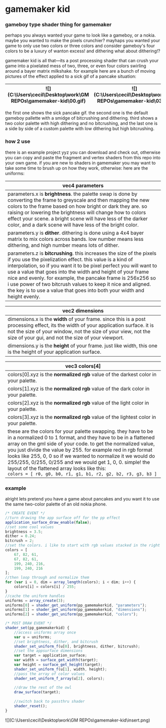 # gamemaker kid

### gameboy type shader thing for gamemaker

perhaps you always wanted your game to look like a gameboy, or a nokia. maybe you wanted to make the pixels crunchier? mayhaps you wanted your game to only use two colors or three colors and consider gameboy's four colors to be a luxury of wanton excess! and dithering what about dithering!?

gamemaker kid is all that—its a post processing shader that can crush your game into a pixelated mess of two, three, or even four colors swirling around a bayer matrix milkshake. for example here are a bunch of moving pictures of the effect applied to a sick gif of a pancake situation:

| ![](C:\Users\cecil\Desktop\work\GM REPOs\gamemaker-kid\00.gif) | ![](C:\Users\cecil\Desktop\work\GM REPOs\gamemaker-kid\03.gif) | ![](C:\Users\cecil\Desktop\work\GM REPOs\gamemaker-kid\02.gif) | ![](C:\Users\cecil\Desktop\work\GM REPOs\gamemaker-kid\04.gif) |
| :----------------------------------------------------------: | :----------------------------------------------------------: | :----------------------------------------------------------: | :----------------------------------------------------------: |

the first one shows the sick pancake gif. the second one is the default gameboy pallette with a smidge of bitcrushing and dithering. third shows a two color palette with high dithering and no bitcrushing, and the last one is a side by side of a custom palette with low dithering but high bitcrushing.

### how 2 use

there is an example project yyz you can download and check out, otherwise you can copy and paste the fragment and vertex shaders from this repo into your own game. if you are new to shaders in gamemaker you may want to take some time to brush up on how they work, otherwise: here are the uniforms:

| vec4 parameters                                              |
| ------------------------------------------------------------ |
| parameters.x is **brightness**. the palette swap is done by converting the frame to greyscale and then mapping the new colors to the frame based on how bright or dark they are. so raising or lowering the brightness will change how to colors effect your scene. a bright scene will have less of the darker color, and a dark scene will have less of the bright color. |
| parameters.y is **dither**. dithering is done using a 4x4 bayer matrix to mix colors across bands. low number means less dithering, and high number means lots of dither. |
| parameters.z is **bitcrushing**. this increases the size of the pixels if you use the pixelization effect. this value is a kind of interpolation, so if you want it to be pixel perfect you will want to use a value that goes into the width and height of your frame nice and evenly. for example, the pancake frame is 256x256 so i use power of two bitcrush values to keep it nice and aligned. the key is to use a value that goes into both your width and height evenly. |

| vec2 dimensions                                              |
| ------------------------------------------------------------ |
| dimensions.x is the **width** of your frame. since this is a post processing effect, its the width of your application surface. it is not the size of your window, not the size of your view, not the size of your gui, and not the size of your viewport. |
| dimensions.y is the **height** of your frame. just like width, this one is the height of your application surface. |

| vec3 colors[4]                                               |
| ------------------------------------------------------------ |
| colors[0].xyz is the **normalized rgb** value of the darkest color in your palette. |
| colors[1].xyz is the **normalized rgb** value of the dark color in your palette. |
| colors[2].xyz is the **normalized rgb** value of the light color in your palette. |
| colors[3].xyz is the **normalized rgb** value of the lightest color in your palette. |
| these are the colors for your palette swapping. they have to be in a normalized 0 to 1 format, and they have to be in a flattened array on the gml side of your code. to get the normalized value, you just divide the value by 255. for example red in rgb format looks like 255, 0, 0 so if we wanted to normalize it we would do 255/255, 0/255, 0/255 and we would get 1, 0, 0. simple! the layout of the flattened array looks like this: <br />`colors = [ r0, g0, b0, r1, g1, b1, r2, g2, b2, r3, g3, b3 ]` |

### example

alright lets pretend you have a game about pancakes and you want it to use the same two-color palette of an old nokia phone.

```js
/* CREATE EVENT */
//turn drawing the app surface off for the pp effect
application_surface_draw_enable(false);
//set some cool values
brightness = 3.5;
dither = 0.24;
bitcrush = 2;
//set the colors. i like to start with rgb values stacked in the right order, darkest to lightest
colors = [
	67, 82, 61,
	67, 82, 61,
	199, 240, 216,
	199, 240, 216
];
//then loop through and normalize them
for (var i = 0, dim = array_length(colors); i < dim; i++) {
	colors[i] = colors[i] / 255;
}
//cache the uniform handles
uniforms = array_create(3);
uniforms[0] = shader_get_uniform(pp_gamemakerkid, "parameters");
uniforms[1] = shader_get_uniform(pp_gamemakerkid, "dimensions");
uniforms[2] = shader_get_uniform(pp_gamemakerkid, "colors");

/* POST DRAW EVENT */
shader_set(pp_gamemakerkid) {
    //access uniforms array once
    var u = uniforms;
	//set brightness, dither, and bitcrush
    shader_set_uniform_f(u[0], brightness, dither, bitcrush);
    //set the appsurface dimensions
	var target = application_surface;
    var width = surface_get_width(target);
    var height = surface_get_height(target);
    shader_set_uniform_f(u[1], width, height);
    //pass the array of color values
    shader_set_uniform_f_array(u[2], colors);
	
    //draw the rest of the owl
	draw_surface(target);
    
    //switch back to passthru shader
    shader_reset();
}
```

![](C:\Users\cecil\Desktop\work\GM REPOs\gamemaker-kid\insert.png)

